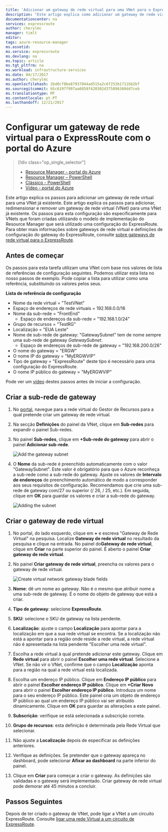 ```yaml
---
title: 'Adicionar um gateway de rede virtual para uma VNet para o ExpressRoute: Portal: Azure | Microsoft Docs'
description: "Este artigo explica como adicionar um gateway de rede virtual para uma VNet do Resource Manager já criados para o ExpressRoute."
documentationcenter: na
services: expressroute
author: cherylmc
manager: timlt
editor: 
tags: azure-resource-manager
ms.assetid: 
ms.service: expressroute
ms.devlang: na
ms.topic: article
ms.tgt_pltfrm: na
ms.workload: infrastructure-services
ms.date: 04/17/2017
ms.author: cherylmc
ms.openlocfilehash: 2bd0cf8be87937044ad515a2c6f253b1711bb2bf
ms.sourcegitcommit: b5c6197f997aa6858f420302d375896360dd7ceb
ms.translationtype: MT
ms.contentlocale: pt-PT
ms.lasthandoff: 12/21/2017
---
```

# <a name="configure-a-virtual-network-gateway-for-expressroute-using-the-azure-portal"></a>Configurar um gateway de rede virtual para o ExpressRoute com o portal do Azure
> [!div class="op_single_selector"]
> * [Resource Manager - portal do Azure](expressroute-howto-add-gateway-portal-resource-manager.md)
> * [Resource Manager – PowerShell](expressroute-howto-add-gateway-resource-manager.md)
> * [Clássico - PowerShell](expressroute-howto-add-gateway-classic.md)
> * [Vídeo - portal do Azure](http://azure.microsoft.com/documentation/videos/azure-expressroute-how-to-create-a-vpn-gateway-for-your-virtual-network)
> 
> 

Este artigo explica os passos para adicionar um gateway de rede virtual para uma VNet já existente. Este artigo explica os passos para adicionar, redimensionar e remover um gateway de rede virtual (VNet) para uma VNet já existente. Os passos para esta configuração são especificamente para VNets que foram criadas utilizando o modelo de implementação do Resource Manager que será utilizado uma configuração do ExpressRoute. Para obter mais informações sobre gateways de rede virtual e definições de configuração do gateway do ExpressRoute, consulte [sobre gateways de rede virtual para o ExpressRoute](expressroute-about-virtual-network-gateways.md). 


## <a name="before-beginning"></a>Antes de começar

Os passos para esta tarefa utilizam uma VNet com base nos valores de lista de referências de configuração seguintes. Podemos utilizar esta lista no nosso passos de exemplo. Pode copiar a lista para utilizar como uma referência, substituindo os valores pelos seus.

**Lista de referência de configuração**

* Nome da rede virtual = "TestVNet"
* Espaço de endereços de rede virtuais = 192.168.0.0/16
* Nome da sub-rede = "FrontEnd" 
    * Espaço de endereços da sub-rede = "192.168.1.0/24"
* Grupo de recursos = "TestRG"
* Localização = "EUA Leste"
* Nome de sub-rede de gateway: "GatewaySubnet" tem de nome sempre uma sub-rede de gateway *GatewaySubnet*.
    * Espaço de endereços de sub-rede de gateway = "192.168.200.0/26"
* O nome do gateway = "ERGW"
* O nome IP do gateway = "MyERGWVIP"
* Tipo de gateway = "ExpressRoute" deste tipo é necessário para uma configuração do ExpressRoute.
* O nome IP público do gateway = "MyERGWVIP"

Pode ver um [vídeo](http://azure.microsoft.com/documentation/videos/azure-expressroute-how-to-create-a-vpn-gateway-for-your-virtual-network) destes passos antes de iniciar a configuração.

## <a name="create-the-gateway-subnet"></a>Criar a sub-rede de gateway

1. No [portal](http://portal.azure.com), navegue para a rede virtual do Gestor de Recursos para a qual pretende criar um gateway de rede virtual.
2. Na secção **Definições** do painel da VNet, clique em **Sub-redes** para expandir o painel Sub-redes.
3. No painel **Sub-redes**, clique em **+Sub-rede do gateway** para abrir o painel **Adicionar sub-rede**. 
   
    ![Add the gateway subnet](./media/expressroute-howto-add-gateway-portal-resource-manager/addgwsubnet.png "Add the gateway subnet")


4. O **Nome** da sub-rede é preenchido automaticamente com o valor "GatewaySubnet". Este valor é obrigatório para que o Azure reconheça a sub-rede como a sub-rede do gateway. Ajuste os valores de **Intervalo de endereços** de preenchimento automático de modo a corresponder aos seus requisitos de configuração. Recomendamos que crie uma sub-rede de gateway com/27 ou superior (/ 26, / 25, etc.). Em seguida, clique em **OK** para guardar os valores e criar a sub-rede do gateway.

    ![Adding the subnet](./media/expressroute-howto-add-gateway-portal-resource-manager/addsubnetgw.png "Adding the subnet")

## <a name="create-the-virtual-network-gateway"></a>Criar o gateway de rede virtual

1. No portal, do lado esquerdo, clique em **+** e escreva "Gateway de Rede Virtual" na pesquisa. Localize **Gateway de rede virtual** no resultado da pesquisa e clique na entrada. No painel do**Gateway de rede virtual**, clique em **Criar** na parte superior do painel. É aberto o painel **Criar gateway de rede virtual**.
2. No painel **Criar gateway de rede virtual**, preencha os valores para o gateway de rede virtual.

    ![Create virtual network gateway blade fields](./media/expressroute-howto-add-gateway-portal-resource-manager/gw.png "Create virtual network gateway blade fields")
3. **Nome**: dê um nome ao gateway. Não é o mesmo que atribuir nome a uma sub-rede de gateway. É o nome do objeto de gateway que está a criar.
4. **Tipo de gateway**: selecione **ExpressRoute**.
5. **SKU**: selecione o SKU de gateway na lista pendente.
6. **Localização**: ajuste o campo **Localização** para apontar para a localização em que a sua rede virtual se encontra. Se a localização não está a apontar para a região onde reside a rede virtual, a rede virtual não é apresentada na lista pendente "Escolher uma rede virtual".
7. Escolha a rede virtual à qual pretende adicionar este gateway. Clique em **Rede virtual** para abrir o painel **Escolher uma rede virtual**. Selecione a VNet. Se não vir o VNet, confirme que o campo **Localização** aponta para a região na qual a rede virtual está localizada.
9. Escolha um endereço IP público. Clique em **Endereço IP público** para abrir o painel **Escolher endereço IP público**. Clique em **+Criar Novo** para abrir o painel **Escolher endereço IP público**. Introduza um nome para o seu endereço IP público. Este painel cria um objeto de endereço IP público ao qual um endereço IP público vai ser atribuído dinamicamente. Clique em **OK** para guardar as alterações a este painel.
10. **Subscrição**: verifique se está selecionada a subscrição correta.
11. **Grupo de recursos**: esta definição é determinada pela Rede Virtual que selecionar.
12. Não ajuste a **Localização** depois de especificar as definições anteriores.
13. Verifique as definições. Se pretender que o gateway apareça no dashboard, pode selecionar **Afixar ao dashboard** na parte inferior do painel.
14. Clique em **Criar** para começar a criar o gateway. As definições são validadas e o gateway será implementado. Criar gateway de rede virtual pode demorar até 45 minutos a concluir.

## <a name="next-steps"></a>Passos Seguintes
Depois de ter criado o gateway de VNet, pode ligar a VNet a um circuito ExpressRoute. Consulte [ligar uma rede Virtual a um circuito de ExpressRoute](expressroute-howto-linkvnet-portal-resource-manager.md).